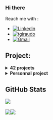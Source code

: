 ### Hi there

Reach me with :
  * [![Linkedin](https://img.shields.io/static/v1?label=&message=Linkedin&color=%230A66C2&logo=linkedin)](https://www.linkedin.com/in/thibault-giraudon-547913240/)
  * [![tgiraudo](https://img.shields.io/static/v1?label=&message=tgiraudo&color=000000&logo=42)](https://profile.intra.42.fr/users/tgiraudo)
  * [![Gmail](https://img.shields.io/static/v1?label=&message=Gmail&color=%23808080&logo=gmail)](mailto:thibault.giraudon@gmail.com)

## Project:
<p>
 
<details close> <summary><b>42 projects</b></summary>
   
   * [<kbd>Libft](https://github.com/Thib1708/libft) <img height="13" width="13" src="https://github.com/devicons/devicon/blob/master/icons/c/c-original.svg" alt="c">
   * [<kbd>ft_printf](https://github.com/Thib1708/ft_printf) <img height="13" width="13" src="https://github.com/devicons/devicon/blob/master/icons/c/c-original.svg" alt="c">
   * [<kbd>Get_next_line](https://github.com/Thib1708/get_next_line) <img height="13" width="13" src="https://github.com/devicons/devicon/blob/master/icons/c/c-original.svg" alt="c">
   * [<kbd>Fdf](https://github.com/Thib1708/fdf) <img height="13" width="13" src="https://github.com/devicons/devicon/blob/master/icons/c/c-original.svg" alt="c">
   * [<kbd>Push_swap](https://github.com/Thib1708/push_swap) <img height="13" width="13" src="https://github.com/devicons/devicon/blob/master/icons/c/c-original.svg" alt="c">
   * [<kbd>Pipex](https://github.com/Thib1708/pipex) <img height="13" width="13" src="https://github.com/devicons/devicon/blob/master/icons/c/c-original.svg" alt="c">
   * [<kbd>Minishell](https://github.com/Thib1708/minishell) <img height="13" width="13" src="https://github.com/devicons/devicon/blob/master/icons/c/c-original.svg" alt="c">
   * [<kbd>Philosophers](https://github.com/Thib1708/philo) <img height="13" width="13" src="https://github.com/devicons/devicon/blob/master/icons/c/c-original.svg" alt="c">
   * [<kbd>Cub3D](https://github.com/eliaszanotti/cub3D) <img height="13" width="13" src="https://github.com/devicons/devicon/blob/master/icons/c/c-original.svg" alt="c">
   * [<kbd>CppModules](https://github.com/Thib1708/CppModules)
     * [<kbd>Cpp00](https://github.com/Thib1708/cpp00) <img height="13" width="13" src="https://github.com/devicons/devicon/blob/master/icons/cplusplus/cplusplus-original.svg" alt="c++">
     * [<kbd>Cpp01](https://github.com/Thib1708/cpp01) <img height="13" width="13" src="https://github.com/devicons/devicon/blob/master/icons/cplusplus/cplusplus-original.svg" alt="c++">
     * [<kbd>Cpp02](https://github.com/Thib1708/cpp02) <img height="13" width="13" src="https://github.com/devicons/devicon/blob/master/icons/cplusplus/cplusplus-original.svg" alt="c++">
     * [<kbd>Cpp03](https://github.com/Thib1708/cpp03) <img height="13" width="13" src="https://github.com/devicons/devicon/blob/master/icons/cplusplus/cplusplus-original.svg" alt="c++">
     * [<kbd>Cpp04](https://github.com/Thib1708/cpp04) <img height="13" width="13" src="https://github.com/devicons/devicon/blob/master/icons/cplusplus/cplusplus-original.svg" alt="c++">
     * [<kbd>Cpp05](https://github.com/Thib1708/cpp05) <img height="13" width="13" src="https://github.com/devicons/devicon/blob/master/icons/cplusplus/cplusplus-original.svg" alt="c++">
     * [<kbd>Cpp06](https://github.com/Thib1708/cpp06) <img height="13" width="13" src="https://github.com/devicons/devicon/blob/master/icons/cplusplus/cplusplus-original.svg" alt="c++">
     * [<kbd>Cpp07](https://github.com/Thib1708/cpp07) <img height="13" width="13" src="https://github.com/devicons/devicon/blob/master/icons/cplusplus/cplusplus-original.svg" alt="c++">
     * [<kbd>Cpp08](https://github.com/Thib1708/cpp08) <img height="13" width="13" src="https://github.com/devicons/devicon/blob/master/icons/cplusplus/cplusplus-original.svg" alt="c++">
     * [<kbd>Cpp09](https://github.com/Thib1708/cpp09) <img height="13" width="13" src="https://github.com/devicons/devicon/blob/master/icons/cplusplus/cplusplus-original.svg" alt="c++">
   * [<kbd>IRC](https://github.com/eliaszanotti/irc) <img height="13" width="13" src="https://github.com/devicons/devicon/blob/master/icons/cplusplus/cplusplus-original.svg" alt="c++">
   * [<kbd>Inception](https://github.com/Thib1708/inception) <img height="13" width="13" src="https://github.com/devicons/devicon/blob/master/icons/docker/docker-plain.svg" alt="docker">
   * [<kbd>Transcendence](https://github.com/Thib1708/transcendence) <img height="13" width="13" src="https://github.com/devicons/devicon/blob/master/icons/docker/docker-plain.svg" alt="docker"> <img height="13" width="13" src="https://github.com/devicons/devicon/blob/master/icons/django/django-plain.svg" alt="docker"> <img height="13" width="13" src="https://github.com/devicons/devicon/blob/master/icons/html5/html5-original.svg" alt="docker"> <img height="13" width="13" src="https://github.com/devicons/devicon/blob/master/icons/css3/css3-original.svg" alt="docker"> <img height="13" width="13" src="https://github.com/devicons/devicon/blob/master/icons/javascript/javascript-original.svg" alt="docker">
 </details>
 
<details close>
  <summary><b>Personnal project</b></summary>
 
   * [<kbd>BCMF](https://github.com/Thib1708/BCMF) <img height="15" width="13" src="https://github.com/Thib1708/Thib1708/blob/main/assets/swift-icon.svg" alt="swift">
   * [<kbd>FirebasePhotoPicker](https://github.com/Thib1708/FirebasePhotoPicker) <img height="15" width="13" src="https://github.com/Thib1708/Thib1708/blob/main/assets/swift-icon.svg" alt="swift">
 </details>
</p>

## GitHub Stats   

<p display="left"><img src="http://github-profile-summary-cards.vercel.app/api/cards/profile-details?username=Thib1708&theme=transparent"/>
<p display="left"><img src="http://github-profile-summary-cards.vercel.app/api/cards/stats?username=Thib1708&theme=transparent"
   display="left"><img src="http://github-profile-summary-cards.vercel.app/api/cards/repos-per-language?username=Thib1708&theme=transparent"/>
